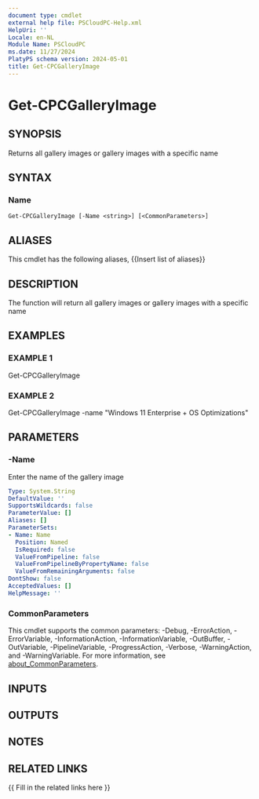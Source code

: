 ```yaml
---
document type: cmdlet
external help file: PSCloudPC-Help.xml
HelpUri: ''
Locale: en-NL
Module Name: PSCloudPC
ms.date: 11/27/2024
PlatyPS schema version: 2024-05-01
title: Get-CPCGalleryImage
---
```


# Get-CPCGalleryImage

## SYNOPSIS

Returns all gallery images or gallery images with a specific name

## SYNTAX

### Name

```
Get-CPCGalleryImage [-Name <string>] [<CommonParameters>]
```

## ALIASES

This cmdlet has the following aliases,
  {{Insert list of aliases}}

## DESCRIPTION

The function will return all gallery images or gallery images with a specific name

## EXAMPLES

### EXAMPLE 1

Get-CPCGalleryImage

### EXAMPLE 2

Get-CPCGalleryImage -name "Windows 11 Enterprise + OS Optimizations"

## PARAMETERS

### -Name

Enter the name of the gallery image

```yaml
Type: System.String
DefaultValue: ''
SupportsWildcards: false
ParameterValue: []
Aliases: []
ParameterSets:
- Name: Name
  Position: Named
  IsRequired: false
  ValueFromPipeline: false
  ValueFromPipelineByPropertyName: false
  ValueFromRemainingArguments: false
DontShow: false
AcceptedValues: []
HelpMessage: ''
```

### CommonParameters

This cmdlet supports the common parameters: -Debug, -ErrorAction, -ErrorVariable,
-InformationAction, -InformationVariable, -OutBuffer, -OutVariable, -PipelineVariable,
-ProgressAction, -Verbose, -WarningAction, and -WarningVariable. For more information, see
[about_CommonParameters](https://go.microsoft.com/fwlink/?LinkID=113216).

## INPUTS

## OUTPUTS

## NOTES

## RELATED LINKS

{{ Fill in the related links here }}


